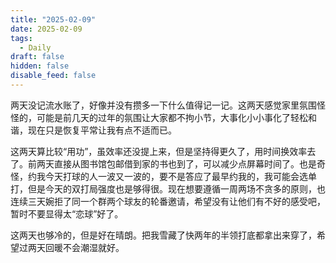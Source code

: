 ```yaml
---
title: "2025-02-09"
date: 2025-02-09
tags:
  - Daily
draft: false
hidden: false
disable_feed: false
---
```


两天没记流水账了，好像并没有攒多一下什么值得记一记。这两天感觉家里氛围怪怪的，可能是前几天的过年的氛围让大家都不拘小节，大事化小小事化了轻松和谐，现在只是恢复平常让我有点不适而已。

这两天算比较“用功”，虽效率还没提上来，但是坚持得更久了，用时间换效率去了。前两天直接从图书馆包邮借到家的书也到了，可以减少点屏幕时间了。也是奇怪，约我今天打球的人一波又一波的，要不是答应了最早约我的，我可能会选单打，但是今天的双打局强度也是够得很。现在想要遵循一周两场不贪多的原则，也连续三天婉拒了同一个群两个球友的轮番邀请，希望没有让他们有不好的感受吧，暂时不要显得太“恋球”好了。

这两天也够冷的，但是好在晴朗。把我雪藏了快两年的半领打底都拿出来穿了，希望过两天回暖不会潮湿就好。
